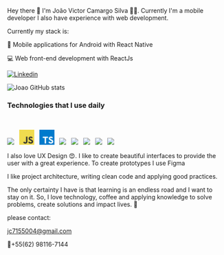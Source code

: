 Hey there 👋
I'm João Victor Camargo Silva 👨‍🚀. Currently I'm a mobile developer I also have experience with web development.

Currently my stack is:

📱 Mobile applications for Android with React Native

💻 Web front-end development with ReactJs

[![Linkedin](https://img.shields.io/badge/LinkedIn-0077B5?style=for-the-badge&logo=linkedin&logoColor=white)](https://www.linkedin.com/in/jo%C3%A3o-victor-camargo-7700b3209/?originalSubdomain=br)

![Joao GitHub stats](https://github-readme-stats.vercel.app/api?username=joaovictorcamargo&show_icons=true&theme=dracula)

### Technologies that I use daily
<div style="display: inline_block"><br/>
<p>
<img src="https://image.flaticon.com/icons/png/512/226/226770.png" height="35px"/>
&nbsp;
<img src="https://raw.githubusercontent.com/github/explore/80688e429a7d4ef2fca1e82350fe8e3517d3494d/topics/javascript/javascript.png" height="35px"/>
&nbsp;  
<img src="https://raw.githubusercontent.com/github/explore/80688e429a7d4ef2fca1e82350fe8e3517d3494d/topics/typescript/typescript.png" height="35px"/>
&nbsp;
<img src="https://appmasters.io/static/react-47ce6e77f039020ee2e76a10c1e988e9.png" height="35px"/> 
&nbsp;
<img src="https://img.icons8.com/color/452/firebase.png" height="35px" />   
&nbsp;  
<img src="https://seeklogo.com/images/F/figma-logo-E4E21D3AEA-seeklogo.com.png" height="35px" />
&nbsp;  
<img src="https://sdtimes.com/wp-content/uploads/2018/04/1_tfZa4vsI6UusJYt_fzvGnQ.png" height="35px" />   
&nbsp;
<img src="https://bestofjs.org/logos/watermelon.svg" height="35px" />   
</p> 


   
</div>

I also love UX Design 😍. I like to create beautiful interfaces to provide the user with a great experience. To create prototypes I use Figma

 I like project architecture, writing clean code and applying good practices.

The only certainty I have is that learning is an endless road and I want to stay on it. So, I love technology, coffee and applying knowledge to solve problems, create solutions and impact lives. 💜

please contact:

jc7155004@gmail.com

📱+55(62) 98116-7144

